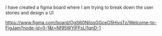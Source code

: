 I have created a figma board where I am trying to break down the user stories and design a UI

https://www.figma.com/board/OgS60NilosGGceO5HivsTz/Welcome-to-FigJam?node-id=0-1&t=Nf95WYiFFsLI1qnD-1
